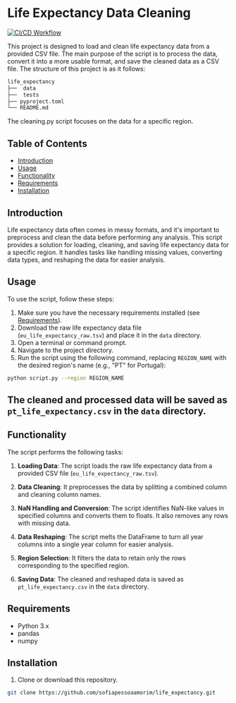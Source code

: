 # Life Expectancy Data Cleaning
[![CI/CD Workflow](https://github.com/sofiapessoaamorim/life_expectancy/actions/workflows/run-tests.yaml/badge.svg?branch=ci)](https://github.com/sofiapessoaamorim/life_expectancy/actions/workflows/run-tests.yaml)

This project is designed to load and clean life expectancy data from a provided CSV file. The main purpose of the script is to process the data, convert it into a more usable format, and save the cleaned data as a CSV file. 
The structure of this project is as it follows:
```bash
life_expectancy
├──  data 
├──  tests        
├── pyproject.toml                           
└── README.md          
```
The cleaning.py script focuses on the data for a specific region.

## Table of Contents

- [Introduction](#introduction)
- [Usage](#usage)
- [Functionality](#functionality)
- [Requirements](#requirements)
- [Installation](#installation)

## Introduction

Life expectancy data often comes in messy formats, and it's important to preprocess and clean the data before performing any analysis. This script provides a solution for loading, cleaning, and saving life expectancy data for a specific region. It handles tasks like handling missing values, converting data types, and reshaping the data for easier analysis.

## Usage

To use the script, follow these steps:

1. Make sure you have the necessary requirements installed (see [Requirements](#requirements)).
2. Download the raw life expectancy data file (`eu_life_expectancy_raw.tsv`) and place it in the `data` directory.
3. Open a terminal or command prompt.
4. Navigate to the project directory.
5. Run the script using the following command, replacing `REGION_NAME` with the desired region's name (e.g., "PT" for Portugal):

```bash
python script.py --region REGION_NAME
```

## The cleaned and processed data will be saved as `pt_life_expectancy.csv` in the `data` directory.

## Functionality

The script performs the following tasks:

1. **Loading Data**: The script loads the raw life expectancy data from a provided CSV file (`eu_life_expectancy_raw.tsv`).

2. **Data Cleaning**: It preprocesses the data by splitting a combined column and cleaning column names.

3. **NaN Handling and Conversion**: The script identifies NaN-like values in specified columns and converts them to floats. It also removes any rows with missing data.

4. **Data Reshaping**: The script melts the DataFrame to turn all year columns into a single year column for easier analysis.

5. **Region Selection**: It filters the data to retain only the rows corresponding to the specified region.

6. **Saving Data**: The cleaned and reshaped data is saved as `pt_life_expectancy.csv` in the `data` directory.

## Requirements

- Python 3.x
- pandas
- numpy

## Installation

1. Clone or download this repository.

```bash
git clone https://github.com/sofiapessoaamorim/life_expectancy.git
```